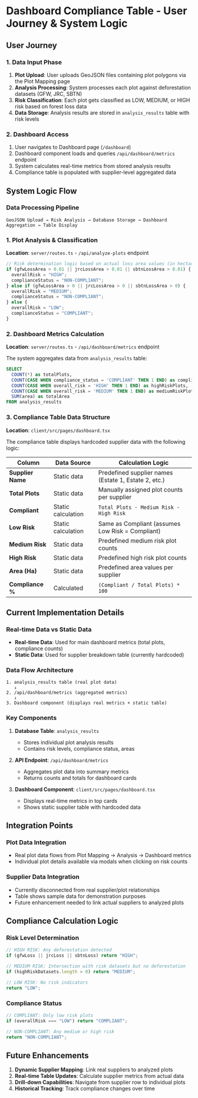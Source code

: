 
# Dashboard Compliance Table - User Journey & System Logic

## User Journey

### 1. Data Input Phase
1. **Plot Upload**: User uploads GeoJSON files containing plot polygons via the Plot Mapping page
2. **Analysis Processing**: System processes each plot against deforestation datasets (GFW, JRC, SBTN)
3. **Risk Classification**: Each plot gets classified as LOW, MEDIUM, or HIGH risk based on forest loss data
4. **Data Storage**: Analysis results are stored in `analysis_results` table with risk levels

### 2. Dashboard Access
1. User navigates to Dashboard page (`/dashboard`)
2. Dashboard component loads and queries `/api/dashboard/metrics` endpoint
3. System calculates real-time metrics from stored analysis results
4. Compliance table is populated with supplier-level aggregated data

## System Logic Flow

### Data Processing Pipeline

```
GeoJSON Upload → Risk Analysis → Database Storage → Dashboard Aggregation → Table Display
```

### 1. Plot Analysis & Classification
**Location**: `server/routes.ts` - `/api/analyze-plots` endpoint

```typescript
// Risk determination logic based on actual loss area values (in hectares)
if (gfwLossArea > 0.01 || jrcLossArea > 0.01 || sbtnLossArea > 0.01) {
  overallRisk = "HIGH";
  complianceStatus = "NON-COMPLIANT";
} else if (gfwLossArea > 0 || jrcLossArea > 0 || sbtnLossArea > 0) {
  overallRisk = "MEDIUM";
  complianceStatus = "NON-COMPLIANT";
} else {
  overallRisk = "LOW";
  complianceStatus = "COMPLIANT";
}
```

### 2. Dashboard Metrics Calculation
**Location**: `server/routes.ts` - `/api/dashboard/metrics` endpoint

The system aggregates data from `analysis_results` table:

```sql
SELECT 
  COUNT(*) as totalPlots,
  COUNT(CASE WHEN compliance_status = 'COMPLIANT' THEN 1 END) as compliantPlots,
  COUNT(CASE WHEN overall_risk = 'HIGH' THEN 1 END) as highRiskPlots,
  COUNT(CASE WHEN overall_risk = 'MEDIUM' THEN 1 END) as mediumRiskPlots,
  SUM(area) as totalArea
FROM analysis_results
```

### 3. Compliance Table Data Structure

**Location**: `client/src/pages/dashboard.tsx`

The compliance table displays hardcoded supplier data with the following logic:

| Column | Data Source | Calculation Logic |
|--------|-------------|-------------------|
| **Supplier Name** | Static data | Predefined supplier names (Estate 1, Estate 2, etc.) |
| **Total Plots** | Static data | Manually assigned plot counts per supplier |
| **Compliant** | Static calculation | `Total Plots - Medium Risk - High Risk` |
| **Low Risk** | Static calculation | Same as Compliant (assumes Low Risk = Compliant) |
| **Medium Risk** | Static data | Predefined medium risk plot counts |
| **High Risk** | Static data | Predefined high risk plot counts |
| **Area (Ha)** | Static data | Predefined area values per supplier |
| **Compliance %** | Calculated | `(Compliant / Total Plots) * 100` |

## Current Implementation Details

### Real-time Data vs Static Data
- **Real-time Data**: Used for main dashboard metrics (total plots, compliance counts)
- **Static Data**: Used for supplier breakdown table (currently hardcoded)

### Data Flow Architecture

```
1. analysis_results table (real plot data)
   ↓
2. /api/dashboard/metrics (aggregated metrics)
   ↓  
3. Dashboard component (displays real metrics + static table)
```

### Key Components

1. **Database Table**: `analysis_results`
   - Stores individual plot analysis results
   - Contains risk levels, compliance status, areas

2. **API Endpoint**: `/api/dashboard/metrics`
   - Aggregates plot data into summary metrics
   - Returns counts and totals for dashboard cards

3. **Dashboard Component**: `client/src/pages/dashboard.tsx`
   - Displays real-time metrics in top cards
   - Shows static supplier table with hardcoded data

## Integration Points

### Plot Data Integration
- Real plot data flows from Plot Mapping → Analysis → Dashboard metrics
- Individual plot details available via modals when clicking on risk counts

### Supplier Data Integration
- Currently disconnected from real supplier/plot relationships
- Table shows sample data for demonstration purposes
- Future enhancement needed to link actual suppliers to analyzed plots

## Compliance Calculation Logic

### Risk Level Determination
```typescript
// HIGH RISK: Any deforestation detected
if (gfwLoss || jrcLoss || sbtnLoss) return "HIGH";

// MEDIUM RISK: Intersection with risk datasets but no deforestation  
if (highRiskDatasets.length > 0) return "MEDIUM";

// LOW RISK: No risk indicators
return "LOW";
```

### Compliance Status
```typescript
// COMPLIANT: Only low risk plots
if (overallRisk === "LOW") return "COMPLIANT";

// NON-COMPLIANT: Any medium or high risk
return "NON-COMPLIANT";
```

## Future Enhancements

1. **Dynamic Supplier Mapping**: Link real suppliers to analyzed plots
2. **Real-time Table Updates**: Calculate supplier metrics from actual data
3. **Drill-down Capabilities**: Navigate from supplier row to individual plots
4. **Historical Tracking**: Track compliance changes over time
